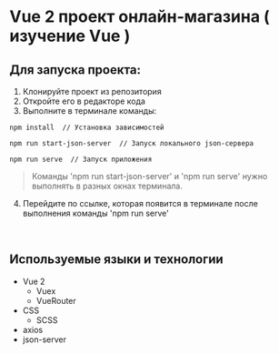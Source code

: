 # Vue 2 проект онлайн-магазина ( изучение Vue )

## Для запуска проекта:
1. Клонируйте проект из репозитория
2. Откройте его в редакторе кода
3. Выполните в терминале команды:

```
npm install  // Установка зависимостей

npm run start-json-server  // Запуск локального json-сервера

npm run serve  // Запуск приложения
```

> Команды 'npm run start-json-server' и 'npm run serve' нужно выполнять в разных окнах терминала.

4. Перейдите по ссылке, которая появится в терминале после выполнения команды 'npm run serve'  

<br>

## Используемые языки и технологии
- Vue 2
  - Vuex
  - VueRouter
- CSS
  - SCSS
- axios
- json-server
